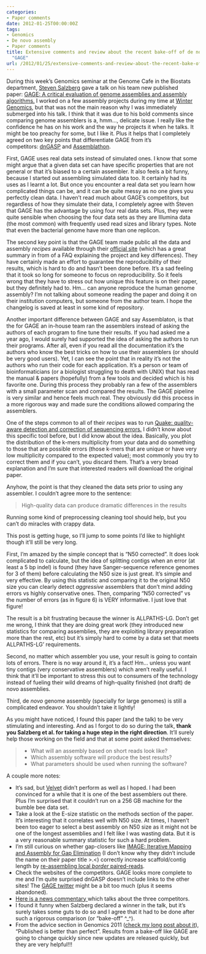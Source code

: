 ```yaml
---
categories:
- Paper comments
date: 2012-01-25T00:00:00Z
tags:
- Genomics
- De novo assembly
- Paper comments
title: Extensive comments and review about the recent bake-off of de novo genome assemblers
  "GAGE"
url: /2012/01/25/extensive-comments-and-review-about-the-recent-bake-off
---
```


<p>During this week&#8217;s Genomics seminar at the Genome Cafe in the Biostats department, <a href="http://scholar.google.com/citations?user=sUVeH-4AAAAJ&amp;hl=en">Steven Salzberg</a> gave a talk on his team new published paper: <a href="http://www.ncbi.nlm.nih.gov/pubmed/22147368">GAGE: A critical evaluation of genome assemblies and assembly algorithms.</a> I worked on a few assembly projects during my time at <a href="http://www.wintergenomics.com/">Winter Genomics</a>, but that was not the main reason why I was immediately submerged into his talk. I think that it was due to his bold comments since comparing genome assemblers is a, hmm&#8230;, delicate issue. I really like the confidence he has on his work and the way he projects it when he talks. It might be too preachy for some, but I like it. Plus it helps that I completely agreed on two key points that differentiate GAGE from it&#8217;s competitors: <a href="http://cnag.bsc.es/">dnGASP</a> and <a href="http://assemblathon.org/">Assemblathon</a>.</p>
<p>First, GAGE uses real data sets instead of simulated ones. I know that some might argue that a given data set can have specific properties that are not general or that it&#8217;s biased to a certain assembler. It also feels a bit funny, because I started out assembling simulated data too. It certainly had its uses as I learnt a lot. But once you encounter a real data set you learn how complicated things can be, and it can be quite messy as no one gives you perfectly clean data. I haven&#8217;t read much about GAGE&#8217;s competitors, but regardless of how they simulate their data, I completely agree with Steven that GAGE has the advantage by using four real data sets. Plus, they were quite sensible when choosing the four data sets as they are Illumina data (the most common) with frequently used read sizes and library types. Note that even the bacterial genome have more than one replicon. </p>
<p>The second key point is that the GAGE team made public all the data and assembly <em>recipes</em> available through their <a href="http://gage.cbcb.umd.edu/">official site</a> (which has a great summary in from of a FAQ explaining the project and key differences). They have certainly made an effort to guarantee the reproducibility of their results, which is hard to do and hasn&#8217;t been done before. It&#8217;s a sad feeling that it took so long for someone to focus on reproducibility. So it feels wrong that they have to stress out how unique this feature is on their paper, but they definitely had to. Hm&#8230; can anyone reproduce the human genome assembly? I&#8217;m not talking about someone reading the paper and doing it on their institution computers, but someone from the author team. I hope the changelog is saved at least in some kind of repository.</p>
<p>Another important difference between GAGE and say Assemblaton, is that the for GAGE an in-house team ran the assemblers instead of asking the authors of each program to fine tune their results. If you had asked me a year ago, I would surely had supported the idea of asking the authors to run their programs. After all, even if you read all the documentation it&#8217;s the authors who know the best tricks on how to use their assemblers (or should be very good users). Yet, I can see the point that in reality it&#8217;s not the authors who run their code for each application. It&#8217;s a person or team of bioinformaticians (or a biologist struggling to death with UNIX) that has read the manual &amp; papers (hopefully) from a few tools and decided which is his favorite one. During this process they probably ran a few of the assemblers with a small parameter scan and compared the results. The GAGE pipeline is very similar and hence feels much real. They obviously did this process in a more rigorous way and made sure the conditions allowed comparing the assemblers.</p>
<p>One of the steps common to all of their <em>recipes</em> was to run <a href="http://www.ncbi.nlm.nih.gov/pubmed/21114842">Quake: quality-aware detection and correction of sequencing errors.</a> I didn&#8217;t know about this specific tool before, but I did know about the idea. Basically, you plot the distribution of the k-mers multiplicity from your data and do something to those that are possible errors (those k-mers that are unique or have very low multiplicity compared to the expected value); most commonly you try to correct them and if you can&#8217;t, you discard them. That&#8217;s a very broad explanation and I&#8217;m sure that interested readers will download the original paper. </p>
<p>Anyhow, the point is that they cleaned the data sets prior to using any assembler. I couldn&#8217;t agree more to the sentence:</p>

> High-quality data can produce dramatic differences in the results

<p>Running some kind of preprocessing cleaning tool should help, but you can&#8217;t do miracles with crappy data. </p>
<p>This post is getting huge, so I&#8217;ll jump to some points I&#8217;d like to highlight though it&#8217;ll still be very long.</p>
<p>First, I&#8217;m amazed by the simple concept that is &#8220;N50 corrected&#8221;. It does look complicated to calculate, but the idea of splitting contigs when an error (at least a 5 bp indel) is found (they have Sanger-sequence reference genomes for 3 of them) before calculating the N50 size is just great. It&#8217;s simple and very effective. By using this statistic and comparing it to the original N50 size you can clearly detect <em>aggressive</em> assemblers that don&#8217;t mind adding errors vs highly conservative ones. Then, comparing &#8220;N50 corrected&#8221; vs the number of errors (as in figure 6) is VERY informative. I just love that figure!</p>
<p>The result is a bit frustrating because the winner is ALLPATHS-LG. Don&#8217;t get me wrong, I think that they are doing great work (they introduced new statistics for comparing assemblies, they are exploiting library preparation more than the rest, etc) but it&#8217;s simply hard to come by a data set that meets ALLPATHS-LG&#8217; requirements.</p>
<p>Second, no matter which assembler you use, your result is going to contain lots of errors. There is no way around it, it&#8217;s a fact! Hm&#8230; unless you want tiny contigs (very conservative assemblers) which aren&#8217;t really useful. I think that it&#8217;ll be important to stress this out to consumers of the technology instead of fueling their wild dreams of high-quality finished (not draft) de novo assemblies. </p>
<p>Third, de <em>novo</em> genome assembly (specially for large genomes) is still a complicated endeavor. You shouldn&#8217;t take it lightly!</p>
<p>As you might have noticed, I found this paper (and the talk) to be very stimulating and interesting. And as I forgot to do so during the talk, <strong>thank you Salzberg et al. for taking a huge step in the right direction</strong>. It&#8217;ll surely help those working on the field and that at some point asked themselves:</p>

> * What will an assembly based on short reads look like?
> * Which assembly software will produce the best results?
> * What parameters should be used when running the software?

<p>A couple more notes:</p>
<ul><li>It&#8217;s sad, but <a href="http://www.ebi.ac.uk/~zerbino/velvet/">Velvet</a> didn&#8217;t perform as well as I hoped. I had been convinced for a while that it is one of the best assemblers out there. Plus I&#8217;m surprised that it couldn&#8217;t run on a 256&#160;GB machine for the bumble bee data set.</li>
<li>Take a look at the E-size statistic on the methods section of the paper. It&#8217;s interesting that it correlates well with N50 size. At times, I haven&#8217;t been too eager to select a best assembly on N50 size as it might not be one of the longest assemblies and I felt like I was wasting data. But it is a very reasonable summary statistic for such a hard problem.</li>
<li>I&#8217;m still curious on whether gap-closers like <a href="http://www.ncbi.nlm.nih.gov/sites/entrez/20388197?dopt=Abstract&amp;holding=f1000,f1000m,isrctn">IMAGE: Iterative Mapping and Assembly for Gap Elimination</a> (I don&#8217;t know why they didn&#8217;t include the name on their paper title &gt;.&lt;) correctly increase scaffold/contig length by <a href="http://genomebiology.com/2010/11/4/R41/figure/F1">re-assembling local <em>border</em> paired-reads</a>.</li>
<li>Check the websites of the competitors. GAGE looks more complete to me and I&#8217;m quite surprised dnGASP doesn&#8217;t include links to the other sites! The <a href="https://twitter.com/#!/gagecompetition">GAGE twitter</a> might be a bit too much (plus it seems abandoned).</li>
<li><a href="http://www.nature.com/news/2011/110323/full/471425a.html">Here is a news commentary </a>which talks about the three competitors.</li>
<li>I found it funny when Salzberg declared a winner in the talk, but it&#8217;s surely takes some guts to do so and I agree that it had to be done after such a rigorous comparison (or &#8220;bake-off&#8221; ^_^).</li>
<li>From the advice section in Genomics 2011 (<a href="http://fellgernon.tumblr.com/post/16368703139/commenting-genomics-in-2011#.Tx922ePOzIw">check my long post about it</a>), &#8220;Published is better than perfect&#8221;. Results from a bake-off like GAGE are going to change quickly since new updates are released quickly, but they are very helpful!!!</li>
</ul>
